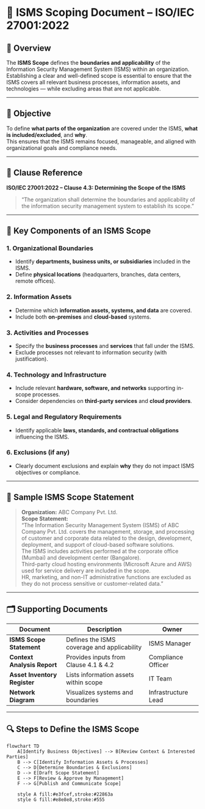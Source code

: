 # 🧭 ISMS Scoping Document – ISO/IEC 27001:2022

## 📖 Overview
The **ISMS Scope** defines the **boundaries and applicability** of the Information Security Management System (ISMS) within an organization.  
Establishing a clear and well-defined scope is essential to ensure that the ISMS covers all relevant business processes, information assets, and technologies — while excluding areas that are not applicable.

---

## 🎯 Objective
To define **what parts of the organization** are covered under the ISMS, **what is included/excluded**, and **why**.  
This ensures that the ISMS remains focused, manageable, and aligned with organizational goals and compliance needs.

---

## 🧩 Clause Reference
**ISO/IEC 27001:2022 – Clause 4.3: Determining the Scope of the ISMS**

> “The organization shall determine the boundaries and applicability of the information security management system to establish its scope.”

---

## 🏢 Key Components of an ISMS Scope

### 1. Organizational Boundaries
- Identify **departments, business units, or subsidiaries** included in the ISMS.  
- Define **physical locations** (headquarters, branches, data centers, remote offices).

### 2. Information Assets
- Determine which **information assets, systems, and data** are covered.  
- Include both **on-premises** and **cloud-based** systems.

### 3. Activities and Processes
- Specify the **business processes** and **services** that fall under the ISMS.  
- Exclude processes not relevant to information security (with justification).

### 4. Technology and Infrastructure
- Include relevant **hardware, software, and networks** supporting in-scope processes.  
- Consider dependencies on **third-party services** and **cloud providers**.

### 5. Legal and Regulatory Requirements
- Identify applicable **laws, standards, and contractual obligations** influencing the ISMS.

### 6. Exclusions (if any)
- Clearly document exclusions and explain **why** they do not impact ISMS objectives or compliance.

---

## 🧱 Sample ISMS Scope Statement

> **Organization:** ABC Company Pvt. Ltd.  
> **Scope Statement:**  
> “The Information Security Management System (ISMS) of ABC Company Pvt. Ltd. covers the management, storage, and processing of customer and corporate data related to the design, development, deployment, and support of cloud-based software solutions.  
> The ISMS includes activities performed at the corporate office (Mumbai) and development center (Bangalore).  
> Third-party cloud hosting environments (Microsoft Azure and AWS) used for service delivery are included in the scope.  
> HR, marketing, and non-IT administrative functions are excluded as they do not process sensitive or customer-related data.”  

---

## 🗂️ Supporting Documents

| Document | Description | Owner |
|-----------|-------------|--------|
| **ISMS Scope Statement** | Defines the ISMS coverage and applicability | ISMS Manager |
| **Context Analysis Report** | Provides inputs from Clause 4.1 & 4.2 | Compliance Officer |
| **Asset Inventory Register** | Lists information assets within scope | IT Team |
| **Network Diagram** | Visualizes systems and boundaries | Infrastructure Lead |

---

## 🔍 Steps to Define the ISMS Scope

```mermaid
flowchart TD
    A[Identify Business Objectives] --> B[Review Context & Interested Parties]
    B --> C[Identify Information Assets & Processes]
    C --> D[Determine Boundaries & Exclusions]
    D --> E[Draft Scope Statement]
    E --> F[Review & Approve by Management]
    F --> G[Publish and Communicate Scope]
    
    style A fill:#e3fcef,stroke:#22863a
    style G fill:#e8e8e8,stroke:#555
